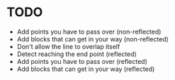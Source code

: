 # TODO

* Add points you have to pass over (non-reflected)
* Add blocks that can get in your way (non-reflected)
* Don't allow the line to overlap itself
* Detect reaching the end point (reflected)
* Add points you have to pass over (reflected)
* Add blocks that can get in your way (reflected)
